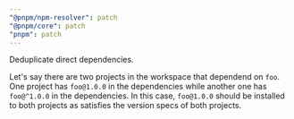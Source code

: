 ```yaml
---
"@pnpm/npm-resolver": patch
"@pnpm/core": patch
"pnpm": patch
---
```


Deduplicate direct dependencies.

Let's say there are two projects in the workspace that dependend on `foo`. One project has `foo@1.0.0` in the dependencies while another one has `foo@^1.0.0` in the dependencies. In this case, `foo@1.0.0` should be installed to both projects as satisfies the version specs of both projects.
